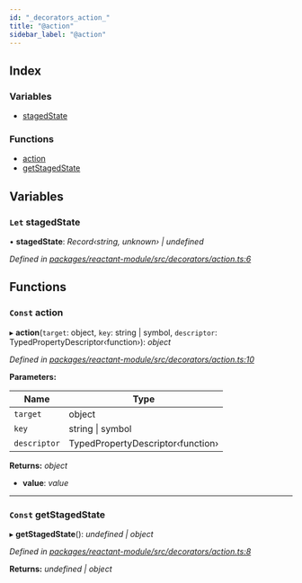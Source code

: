 ```yaml
---
id: "_decorators_action_"
title: "@action"
sidebar_label: "@action"
---
```


## Index

### Variables

* [stagedState](_decorators_action_.md#let-stagedstate)

### Functions

* [action](_decorators_action_.md#const-action)
* [getStagedState](_decorators_action_.md#const-getstagedstate)

## Variables

### `Let` stagedState

• **stagedState**: *Record‹string, unknown› | undefined*

*Defined in [packages/reactant-module/src/decorators/action.ts:6](https://github.com/unadlib/reactant/blob/5d0567b/packages/reactant-module/src/decorators/action.ts#L6)*

## Functions

### `Const` action

▸ **action**(`target`: object, `key`: string | symbol, `descriptor`: TypedPropertyDescriptor‹function›): *object*

*Defined in [packages/reactant-module/src/decorators/action.ts:10](https://github.com/unadlib/reactant/blob/5d0567b/packages/reactant-module/src/decorators/action.ts#L10)*

**Parameters:**

Name | Type |
------ | ------ |
`target` | object |
`key` | string &#124; symbol |
`descriptor` | TypedPropertyDescriptor‹function› |

**Returns:** *object*

* **value**: *value*

___

### `Const` getStagedState

▸ **getStagedState**(): *undefined | object*

*Defined in [packages/reactant-module/src/decorators/action.ts:8](https://github.com/unadlib/reactant/blob/5d0567b/packages/reactant-module/src/decorators/action.ts#L8)*

**Returns:** *undefined | object*
